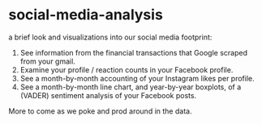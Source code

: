 # social-media-analysis
a brief look and visualizations into our social media footprint:

 1. See information from the financial transactions that Google scraped from your gmail.
 2. Examine your profile / reaction counts in your Facebook profile.
 3. See a month-by-month accounting of your Instagram likes per profile.
 4. See a month-by-month line chart, and year-by-year boxplots, of a (VADER) sentiment analysis of your Facebook posts.

More to come as we poke and prod around in the data.
